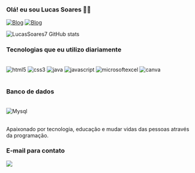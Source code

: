 ### Olá! eu sou Lucas Soares 👋🏻

[![Blog](https://img.shields.io/badge/LinkedIn-0077B5?style=for-the-badge&logo=linkedin&logoColor=white)](https://www.linkedin.com/in/lucasalexandresoares/)
[![Blog](https://img.shields.io/badge/Instagram-E4405F?style=for-the-badge&logo=instagram&logoColor=white)](https://www.instagram.com/lucas_alexandresoares/)

![LucasSoares7 GitHub stats](https://github-readme-stats.vercel.app/api?username=LucasSoares7&show_icons=true&theme=radical)

### Tecnologias que eu utilizo diariamente

<div style ="display inline_block"><br/>
<img align="center" alt="html5" src="https://img.shields.io/badge/HTML5-E34F26?style=for-the-badge&logo=html5&logoColor=white"/>

<img align="center" alt="css3" src="https://img.shields.io/badge/CSS3-1572B6?style=for-the-badge&logo=css3&logoColor=white"/>

<img align="center" alt="java" src="https://img.shields.io/badge/Java-ED8B00?style=for-the-badge&logo=openjdk&logoColor=white"/>

<img align="center" alt="javascript" src="https://img.shields.io/badge/JavaScript-323330?style=for-the-badge&logo=javascript&logoColor=F7DF1E"/>

<img align="center" alt="microsoftexcel" src="https://img.shields.io/badge/Microsoft_Excel-217346?style=for-the-badge&logo=microsoft-excel&logoColor=white"/>

<img align="center" alt="canva" src="https://img.shields.io/badge/Canva-%2300C4CC.svg?&style=for-the-badge&logo=Canva&logoColor=white"/>

</div><br/>

### Banco de dados

<div style="display inline_block"><br/>
<img align="center" alt="Mysql" src="https://img.shields.io/badge/MySQL-005C84?style=for-the-badge&logo=mysql&logoColor=white"/>
 </div><br/>

Apaixonado por tecnologia, educação e mudar vidas das pessoas através da programação.

### E-mail para contato
<a href ="lucasalexandresoares7@gmail.com"><img src="https://img.shields.io/badge/-Gmail-%23333?style=for-the-badge&logo=gmail&logoColor=white" target="_blank"></a>
